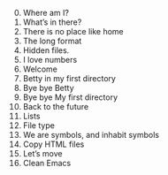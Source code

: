 0. Where am I?
1. What’s in there?
 2. There is no place like home 
3. The long format 
4. Hidden files. 
5. I love numbers 
6. Welcome 
7. Betty in my first directory 
8. Bye bye Betty 
9. Bye bye My first directory 
10. Back to the future 
11. Lists 
12. File type
13. We are symbols, and inhabit symbols
14. Copy HTML files
15. Let’s move
16. Clean Emacs  
